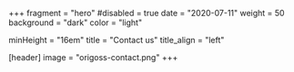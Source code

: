 +++
fragment = "hero"
#disabled = true
date = "2020-07-11"
weight = 50
background = "dark"
color = "light"

minHeight = "16em"
title = "Contact us"
title_align = "left"

[header]
  image = "origoss-contact.png"
+++
